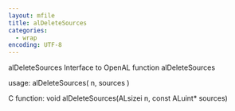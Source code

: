 ```yaml
---
layout: mfile
title: alDeleteSources
categories:
  - wrap
encoding: UTF-8
---
```


alDeleteSources  Interface to OpenAL function alDeleteSources

usage:  alDeleteSources( n, sources )

C function:  void alDeleteSources(ALsizei n, const ALuint\* sources)
